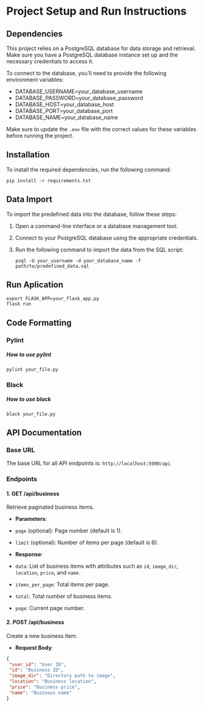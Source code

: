 # Project Setup and Run Instructions

## Dependencies

This project relies on a PostgreSQL database for data storage and retrieval. Make sure you have a PostgreSQL database instance set up and the necessary credentials to access it.

To connect to the database, you'll need to provide the following environment variables:

- DATABASE_USERNAME=your_database_username
- DATABASE_PASSWORD=your_database_password
- DATABASE_HOST=your_database_host
- DATABASE_PORT=your_database_port
- DATABASE_NAME=your_database_name

Make sure to update the `.env` file with the correct values for these variables before running the project.

## Installation

To install the required dependencies, run the following command:
        
    pip install -r requirements.txt


## Data Import

To import the predefined data into the database, follow these steps:

1. Open a command-line interface or a database management tool.
2. Connect to your PostgreSQL database using the appropriate credentials.
3. Run the following command to import the data from the SQL script:

       psql -U your_username -d your_database_name -f path/to/predefined_data.sql


    
## Run Aplication
  
    export FLASK_APP=your_flask_app.py
    flask run

## Code Formatting        

### Pylint

##### How to use pylint
    
    pylint your_file.py

### Black

##### How to use black

    black your_file.py

## API Documentation

### Base URL

The base URL for all API endpoints is: `http://localhost:5000/api`

### Endpoints

#### 1. GET /api/business

Retrieve paginated business items.

- **Parameters**:
- `page` (optional): Page number (default is 1).
- `limit` (optional): Number of items per page (default is 6).

- **Response**:
- `data`: List of business items with attributes such as `id`, `image_dir`, `location`, `price`, and `name`.
- `items_per_page`: Total items per page.
- `total`: Total number of business items.
- `page`: Current page number.

#### 2. POST /api/business

Create a new business item.

- **Request Body**:
```json
{
 "user_id": "User ID",
 "id": "Business ID",
 "image_dir": "Directory path to image",
 "location": "Business location",
 "price": "Business price",
 "name": "Business name"
}
